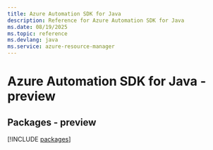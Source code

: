 ```yaml
---
title: Azure Automation SDK for Java
description: Reference for Azure Automation SDK for Java
ms.date: 08/19/2025
ms.topic: reference
ms.devlang: java
ms.service: azure-resource-manager
---
```

# Azure Automation SDK for Java - preview
## Packages - preview
[!INCLUDE [packages](automation-index.md)]